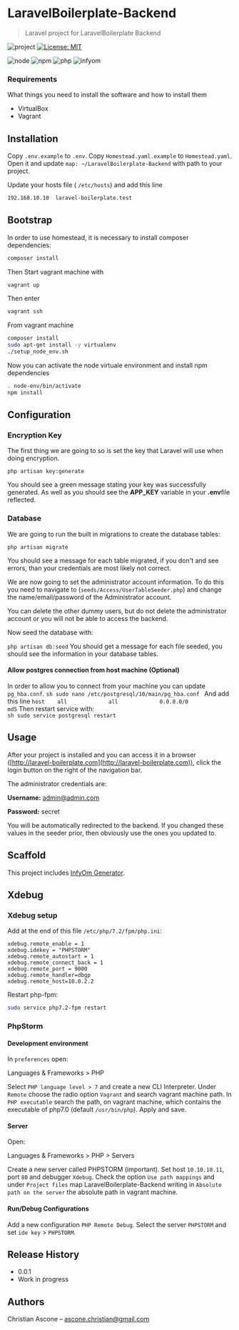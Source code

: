 # LaravelBoilerplate-Backend
> Laravel project for LaravelBoilerplate Backend

![project][project-image]
[![License: MIT](https://img.shields.io/badge/License-MIT-yellow.svg)](https://opensource.org/licenses/MIT)


![node][node-image]
![npm][npm-image]
![php][php-image]
![infyom][infyom-image]


### Requirements

What things you need to install the software and how to install them

- VirtualBox
- Vagrant

## Installation

Copy `.env.example` to `.env`.
Copy `Homestead.yaml.example` to `Homestead.yaml`.
Open it and update `map: ~/LaravelBoilerplate-Backend` with path to your project.

Update your hosts file ( `/etc/hosts`) and add this line
```sh  
192.168.10.10  laravel-boilerplate.test  
```  

## Bootstrap   

In order to use homestead, it is necessary to install composer dependencies:  
```sh  
composer install  
```  

Then Start vagrant machine with
```sh  
vagrant up  
```  

Then enter
```sh  
vagrant ssh  
```  

From vagrant machine
```sh  
composer install  
sudo apt-get install -y virtualenv  
./setup_node_env.sh  
```  

Now you can activate the node virtuale environment and install npm dependencies
```sh  
. node-env/bin/activate  
npm install  
```  

## Configuration


### Encryption Key

The first thing we are going to so is set the key that Laravel will use when doing encryption.

`php artisan key:generate`

You should see a green message stating your key was successfully generated. As well as you should see the  **APP_KEY** variable in your  **.env**file reflected.

### Database

We are going to run the built in migrations to create the database tables:

`php artisan migrate`

You should see a message for each table migrated, if you don't and see errors, than your credentials are most likely not correct.

We are now going to set the administrator account information. To do this you need to navigate to (`seeds/Access/UserTableSeeder.php`)  and change the name/email/password of the Administrator account.

You can delete the other dummy users, but do not delete the administrator account or you will not be able to access the backend.

Now seed the database with:

`php artisan db:seed`
You should get a message for each file seeded, you should see the information in your database tables.

#### Allow postgres connection from host machine (Optional)
In order to allow you to connect from your machine you can update `pg_hba.conf`.
```sh sudo nano /etc/postgresql/10/main/pg_hba.conf ``` And add this line
`host    all             all             0.0.0.0/0               md5`
Then restart service with:    
```sh sudo service postgresql restart ```    
## Usage    
After your project is installed and you can access it in a browser ([http://laravel-boilerplate.com](http://laravel-boilerplate.com)), click the login button on the right of the navigation bar.    

The administrator credentials are:    

**Username:** admin@admin.com  

**Password:** secret  

You will be automatically redirected to the backend. If you changed these values in the seeder prior, then obviously use the ones you updated to.    

## Scaffold  

This project includes [InfyOm Generator](http://labs.infyom.com/laravelgenerator/).  


## Xdebug

### Xdebug setup

Add at the end of this file  `/etc/php/7.2/fpm/php.ini`:

```
xdebug.remote_enable = 1
xdebug.idekey = "PHPSTORM"
xdebug.remote_autostart = 1
xdebug.remote_connect_back = 1
xdebug.remote_port = 9000
xdebug.remote_handler=dbgp
xdebug.remote_host=10.0.2.2
```

Restart php-fpm:

```sh
sudo service php7.2-fpm restart
```

### PhpStorm


#### Development environment

In `preferences` open:

Languages & Frameworks > PHP

Select `PHP language level > 7` and create a new CLI Interpreter.
Under `Remote` choose the radio option `Vagrant` and search vagrant machine path.
In `PHP executable` search the path, on vagrant machine, which contains the executable of php7.0 (default `/usr/bin/php`).
Apply and save.

#### Server


Open:

Languages & Frameworks > PHP > Servers

Create a new server called PHPSTORM (important).
Set host `10.10.10.11`, port `80` and debugger `Xdebug`.
Check the option `Use path mappings` and under `Project files` map LaravelBoilerplate-Backend writing in `Absolute path on the server` the absolute path in vagrant machine.


#### Run/Debug Configurations

Add a new configuration `PHP Remote Debug`.
Select the server `PHPSTORM` and set `ide key` > `PHPSTORM`.

## Release History    
* 0.0.1    
* Work in progress

## Authors
Christian Ascone – ascone.christian@gmail.com



<!-- Markdown link & img dfn's -->
[project-image]: https://img.shields.io/badge/project-0.0.1-green.svg
[node-image]: https://img.shields.io/badge/node-9.11.2-blue.svg
[npm-image]: https://img.shields.io/badge/node-5.6.0-blue.svg
[php-image]: https://img.shields.io/badge/php-7.2-red.svg
[infyom-image]: https://img.shields.io/badge/InfyOm-5.6.x_dev-red.svg